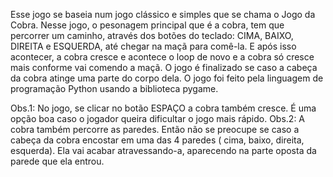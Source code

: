 Esse jogo se baseia num jogo clássico e simples que se chama o Jogo da Cobra. Nesse jogo, o pesonagem principal que é a cobra, 
tem que percorrer um caminho, através dos botões do teclado: CIMA, BAIXO, DIREITA e ESQUERDA, até chegar na maçã para comê-la. E após isso
acontecer, a cobra cresce e acontece o loop de novo e a cobra só cresce mais conforme vai comendo a maçã. O jogo é finalizado se caso a 
cabeça da cobra atinge uma parte do corpo dela. O jogo foi feito pela linguagem de programação Python usando a biblioteca pygame.

Obs.1: No jogo, se clicar no botão ESPAÇO a cobra também cresce. É uma  opção boa caso o jogador queira dificultar o jogo mais rápido.
Obs.2: A cobra também percorre as paredes. Então não se preocupe se caso a cabeça da cobra encostar em uma das 4 paredes ( cima, baixo, direita, esquerda). Ela vai acabar atravessando-a, aparecendo na parte oposta da parede que ela entrou. 
